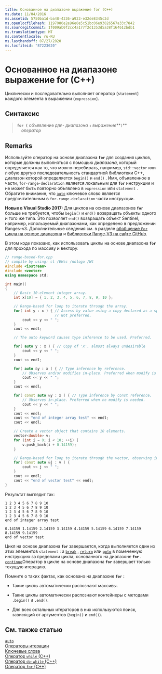 ```yaml
---
title: Основанное на диапазоне выражение for (C++)
ms.date: 11/04/2016
ms.assetid: 5750ba1d-ba48-4236-a923-e32de8345c2d
ms.openlocfilehash: 1197080e2e96e0e5c51bc06e93026567a33c7842
ms.sourcegitcommit: 1f009ab0f2cc4a177f2d1353d5a38f164612bdb1
ms.translationtype: MT
ms.contentlocale: ru-RU
ms.lasthandoff: 07/27/2020
ms.locfileid: "87223620"
---
```

# <a name="range-based-for-statement-c"></a>Основанное на диапазоне выражение for (C++)

Циклически и последовательно выполняет оператор (`statement`) каждого элемента в выражении (`expression`).

## <a name="syntax"></a>Синтаксис

> **`for (`** объявление для- *диапазона* **`:`** *выражение***`)`**\
&emsp;*оператор*

## <a name="remarks"></a>Remarks

Используйте оператор на основе диапазона **`for`** для создания циклов, которые должны выполняться с помощью *диапазона*, который определяется как то, что можно перебирать, например, `std::vector` или любую другую последовательность стандартной библиотеки C++, диапазон которой определяется `begin()` и `end()` . Имя, объявленное в части, `for-range-declaration` является локальным для **`for`** инструкции и не может быть повторно объявлено в `expression` или `statement` . Обратите внимание, что [`auto`](../cpp/auto-cpp.md) ключевое слово является предпочтительным в `for-range-declaration` части инструкции.

**Новые в Visual Studio 2017:**  Для циклов на основе диапазонов **`for`** больше не требуется, чтобы `begin()` и `end()` возвращать объекты одного и того же типа. Это позволяет `end()` возвращать объект Sentinel, например, используемый диапазонами, как определено в предложении Ranges-v3. Дополнительные сведения см. в разделе [обобщение `For` цикла на основе диапазона](https://wg21.link/p0184r0) и [библиотеки Range-V3 на сайте GitHub](https://github.com/ericniebler/range-v3).

В этом коде показано, как использовать циклы на основе диапазона **`for`** для прохода по массиву и вектору:

```cpp
// range-based-for.cpp
// compile by using: cl /EHsc /nologo /W4
#include <iostream>
#include <vector>
using namespace std;

int main()
{
    // Basic 10-element integer array.
    int x[10] = { 1, 2, 3, 4, 5, 6, 7, 8, 9, 10 };

    // Range-based for loop to iterate through the array.
    for( int y : x ) { // Access by value using a copy declared as a specific type.
                       // Not preferred.
        cout << y << " ";
    }
    cout << endl;

    // The auto keyword causes type inference to be used. Preferred.

    for( auto y : x ) { // Copy of 'x', almost always undesirable
        cout << y << " ";
    }
    cout << endl;

    for( auto &y : x ) { // Type inference by reference.
        // Observes and/or modifies in-place. Preferred when modify is needed.
        cout << y << " ";
    }
    cout << endl;

    for( const auto &y : x ) { // Type inference by const reference.
        // Observes in-place. Preferred when no modify is needed.
        cout << y << " ";
    }
    cout << endl;
    cout << "end of integer array test" << endl;
    cout << endl;

    // Create a vector object that contains 10 elements.
    vector<double> v;
    for (int i = 0; i < 10; ++i) {
        v.push_back(i + 0.14159);
    }

    // Range-based for loop to iterate through the vector, observing in-place.
    for( const auto &j : v ) {
        cout << j << " ";
    }
    cout << endl;
    cout << "end of vector test" << endl;
}
```

Результат выглядит так:

```Output
1 2 3 4 5 6 7 8 9 10
1 2 3 4 5 6 7 8 9 10
1 2 3 4 5 6 7 8 9 10
1 2 3 4 5 6 7 8 9 10
end of integer array test

0.14159 1.14159 2.14159 3.14159 4.14159 5.14159 6.14159 7.14159 8.14159 9.14159
end of vector test
```

Цикл на основе диапазона **`for`** завершается, когда выполняется один из этих элементов `statement` : a [`break`](../cpp/break-statement-cpp.md) , [`return`](../cpp/return-statement-cpp.md) или [`goto`](../cpp/goto-statement-cpp.md) в помеченную инструкцию за пределами цикла, основанного на диапазоне **`for`** . [`continue`](../cpp/continue-statement-cpp.md)Оператор в цикле на основе диапазона **`for`** завершает только текущую итерацию.

Помните о таких фактах, как основано на диапазоне **`for`** :

- Такие циклы автоматически распознают массивы.

- Такие циклы автоматически распознают контейнеры с методами `.begin()` и `.end()`.

- Для всех остальных итераторов в них используются поиск, зависящий от аргументов (`begin()` и `end()`).

## <a name="see-also"></a>См. также статью

[`auto`](../cpp/auto-cpp.md)<br/>
[Операторы итерации](../cpp/iteration-statements-cpp.md)<br/>
[Ключевые слова](../cpp/keywords-cpp.md)<br/>
[Оператор `while` (C++)](../cpp/while-statement-cpp.md)<br/>
[Оператор `do-while` (C++)](../cpp/do-while-statement-cpp.md)<br/>
[Оператор `for` (C++)](../cpp/for-statement-cpp.md)
